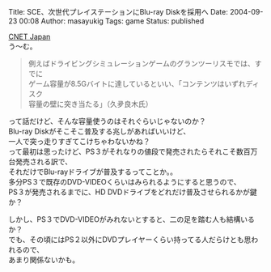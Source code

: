 Title: SCE、次世代プレイステーションにBlu-ray Diskを採用へ
Date: 2004-09-23 00:08
Author: masayukig
Tags: game
Status: published

[CNET
Japan](http://japan.cnet.com/news/tech/story/0,2000047674,20074727,00.htm)  
う〜む。  

> 例えばドライビングシミュレーションゲームのグランツーリスモでは、すでに  
> ゲーム容量が8.5Gバイトに達しているといい、「コンテンツはいずれディスク  
> 容量の壁に突き当たる」（久夛良木氏）

って話だけど、そんな容量使うのはそれぐらいじゃないのか？  
Blu-ray Diskがそこそこ普及する兆しがあればいいけど、  
一人で突っ走りすぎてこけちゃわないかね？  
って最初は思ったけど、PS３がそれなりの値段で発売されたらそれこそ数百万台発売される訳で、  
それだけでBlu-rayドライブが普及するってことか。。  
多分PS３で既存のDVD-VIDEOくらいはみられるようにすると思うので、  
PS３が発売されるまでに、HD DVDドライブをどれだけ普及させられるかが鍵か？

しかし、PS３でDVD-VIDEOがみれないとすると、二の足を踏む人も結構いるか？  
でも、その頃にはPS２以外にDVDプレイヤーくらい持ってる人だらけとも思われるので、  
あまり関係ないかも。
